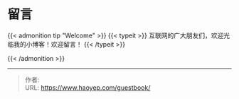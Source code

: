 # 留言


{{< admonition tip "Welcome" >}}
{{< typeit >}}
互联网的广大朋友们，欢迎光临我的小博客！欢迎留言！
{{< /typeit >}}

<!-- markdownlint-disable-next-line no-inline-html -->

{{< /admonition >}}



---

> 作者: <no value>  
> URL: https://www.haoyep.com/guestbook/  

